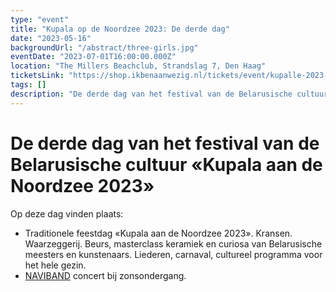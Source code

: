 ```yaml
---
type: "event"
title: "Kupala op de Noordzee 2023: De derde dag"
date: "2023-05-16"
backgroundUrl: "/abstract/three-girls.jpg"
eventDate: "2023-07-01T16:00:00.000Z"
location: "The Millers Beachclub, Strandslag 7, Den Haag"
ticketsLink: "https://shop.ikbenaanwezig.nl/tickets/event/kupalle-2023-early-birds"
tags: []
description: "De derde dag van het festival van de Belarusische cultuur «Kupala aan de Noordzee 2023»"
---
```


# De derde dag van het festival van de Belarusische cultuur «Kupala aan de Noordzee 2023»

Op deze dag vinden plaats:
- Traditionele feestdag «Kupala aan de Noordzee 2023». Kransen. Waarzeggerij. Beurs, masterclass keramiek en curiosa van Belarusische meesters en kunstenaars. Liederen, carnaval, cultureel programma voor het hele gezin.
- [NAVIBAND](https://www.instagram.com/naviband/) concert bij zonsondergang.
